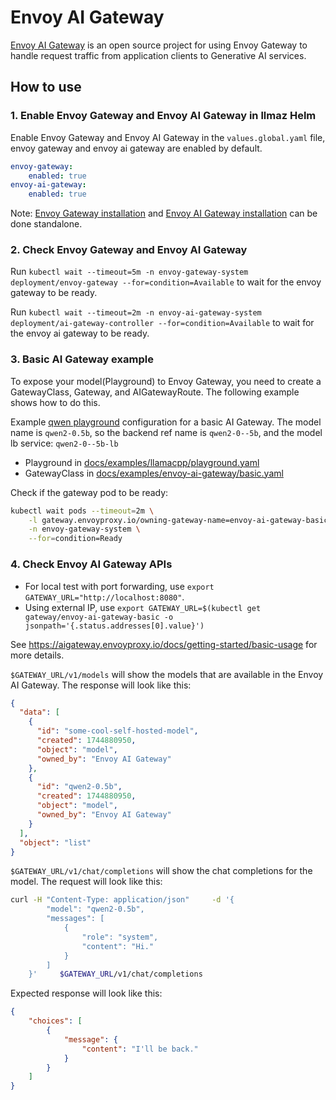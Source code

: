 # Envoy AI Gateway

[Envoy AI Gateway](https://aigateway.envoyproxy.io/) is an open source project for using Envoy Gateway
to handle request traffic from application clients to Generative AI services.

## How to use

### 1. Enable Envoy Gateway and Envoy AI Gateway in llmaz Helm

Enable Envoy Gateway and Envoy AI Gateway in the `values.global.yaml` file, envoy gateway and envoy ai gateway are enabled by default.

```yaml
envoy-gateway:
    enabled: true
envoy-ai-gateway:
    enabled: true
```

Note: [Envoy Gateway installation](https://gateway.envoyproxy.io/latest/install/install-helm/) and [Envoy AI Gateway installation](https://aigateway.envoyproxy.io/docs/getting-started/) can be done standalone.

### 2. Check Envoy Gateway and Envoy AI Gateway

Run `kubectl wait --timeout=5m -n envoy-gateway-system deployment/envoy-gateway --for=condition=Available` to wait for the envoy gateway to be ready.

Run `kubectl wait --timeout=2m -n envoy-ai-gateway-system deployment/ai-gateway-controller --for=condition=Available` to wait for the envoy ai gateway to be ready.

### 3. Basic AI Gateway example

To expose your model(Playground) to Envoy Gateway, you need to create a GatewayClass, Gateway, and AIGatewayRoute. The following example shows how to do this.

Example [qwen playground](docs/examples/llamacpp/playground.yaml) configuration for a basic AI Gateway.
The model name is `qwen2-0.5b`, so the backend ref name is `qwen2-0--5b`, and the model lb service: `qwen2-0--5b-lb`

- Playground in [docs/examples/llamacpp/playground.yaml](docs/examples/llamacpp/playground.yaml)
- GatewayClass in [docs/examples/envoy-ai-gateway/basic.yaml](docs/examples/envoy-ai-gateway/basic.yaml)

Check if the gateway pod to be ready:

```bash
kubectl wait pods --timeout=2m \
    -l gateway.envoyproxy.io/owning-gateway-name=envoy-ai-gateway-basic \
    -n envoy-gateway-system \
    --for=condition=Ready
```

### 4. Check Envoy AI Gateway APIs

- For local test with port forwarding, use `export GATEWAY_URL="http://localhost:8080"`. 
- Using external IP, use `export GATEWAY_URL=$(kubectl get gateway/envoy-ai-gateway-basic -o jsonpath='{.status.addresses[0].value}')`

See https://aigateway.envoyproxy.io/docs/getting-started/basic-usage for more details.

`$GATEWAY_URL/v1/models` will show the models that are available in the Envoy AI Gateway. The response will look like this:

```json
{
  "data": [
    {
      "id": "some-cool-self-hosted-model",
      "created": 1744880950,
      "object": "model",
      "owned_by": "Envoy AI Gateway"
    },
    {
      "id": "qwen2-0.5b",
      "created": 1744880950,
      "object": "model",
      "owned_by": "Envoy AI Gateway"
    }
  ],
  "object": "list"
}
```

`$GATEWAY_URL/v1/chat/completions` will show the chat completions for the model. The request will look like this:

```bash
curl -H "Content-Type: application/json"     -d '{
        "model": "qwen2-0.5b",
        "messages": [
            {
                "role": "system",
                "content": "Hi."
            }
        ]
    }'     $GATEWAY_URL/v1/chat/completions
```

Expected response will look like this:

```json
{
    "choices": [
        {
            "message": {
                "content": "I'll be back."
            }
        }
    ]
}
```

